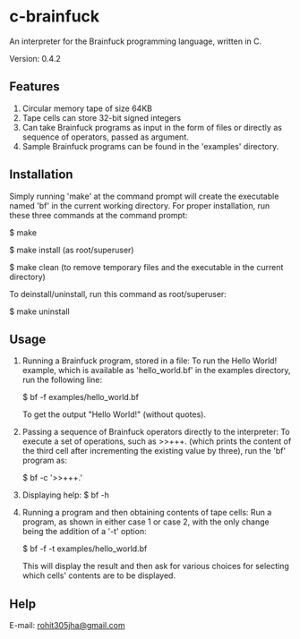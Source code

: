 c-brainfuck
===========

An interpreter for the Brainfuck programming language, written in C.


Version: 0.4.2


Features
--------
1. Circular memory tape of size 64KB
2. Tape cells can store 32-bit signed integers
3. Can take Brainfuck programs as input in the form of files or directly as sequence of operators, passed as argument.
4. Sample Brainfuck programs can be found in the 'examples' directory.


Installation
-----------
Simply running 'make' at the command prompt will create the executable named 'bf' in the current working directory.
For proper installation, run these three commands at the command prompt:

$ make

$ make install (as root/superuser)

$ make clean (to remove temporary files and the executable in the current directory)

To deinstall/uninstall, run this command as root/superuser:

$ make uninstall


Usage
-----
1. Running a Brainfuck program, stored in a file:
	To run the Hello World! example, which is available as 'hello_world.bf' in the examples directory, run the following line:

	$ bf -f examples/hello_world.bf

	To get the output "Hello World!" (without quotes).

2. Passing a sequence of Brainfuck operators directly to the interpreter:
	To execute a set of operations, such as >>+++. (which prints the content of the third cell after incrementing the existing value by three), run the 'bf' program as:

	$ bf -c '>>+++.'

3. Displaying help:
	$ bf -h

4. Running a program and then obtaining contents of tape cells:
	Run a program, as shown in either case 1 or case 2, with the only change being the addition of a '-t' option:

	$ bf -f -t examples/hello_world.bf

	This will display the result and then ask for various choices for selecting which cells' contents are to be displayed.


Help
----
E-mail: rohit305jha@gmail.com
